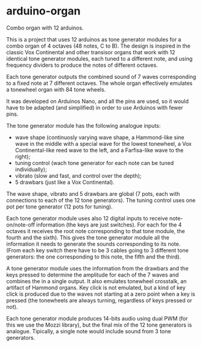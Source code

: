 # arduino-organ
Combo organ with 12 arduinos.

This is a project that uses 12 arduinos as tone generator modules for a combo organ of 4 octaves (48 notes, C to B). The design is inspired in the classic Vox Continental and other transisor organs that work with 12 identical tone generator modules, each tuned to a different note, and using frequency dividers to produce the notes of different octaves.

Each tone generator outputs the combined sound of 7 waves corresponding to a fixed note at 7 different octaves. The whole organ effectively emulates a tonewheel organ with 84 tone wheels.

It was developed on Arduinos Nano, and all the pins are used, so it would have to be adapted (and simplified) in order to use Arduinos with fewer pins.

The tone generator module has the following analogue inputs:
 - wave shape (continuosly varying wave shape, a Hammond-like sine wave in the middle with a special wave for the lowest tonewheel, a Vox Continental-like reed wave to the left, and a Farfisa-like wave to the right);
 - tuning control (wach tone generator for each note can be tuned individually);
 - vibrato (slow and fast, and control over the depth);
 - 5 drawbars (just like a Vox Continental).

The wave shape, vibrato and 5 drawbars are global (7 pots, each with connections to each of the 12 tone generators). The tuning control uses one pot per tone generator (12 pots for tuning).

Each tone generator module uses also 12 digital inputs to receive note-on/note-off information (the keys are just switches). For each for the 4 octaves it receives the root note corresponding to that tone module, the fourth and the sixth). This gives the tone generator module all the information it needs to generate the sounds corresponding to its note. (From each key switch there have to be 3 cables going to 3 different tone generators: the one corresponding to this note, the fifth and the third).

A tone generator module uses the information from the drawbars and the keys pressed to determine the amplitude for each of the 7 waves and combines the in a single output. It also emulates tonewheel crosstalk, an artifact of Hammond organs. Key click is not emulated, but a kind of key click is produced due to the waves not starting at a zero point when a key is pressed (the tonewheels are always turning, regardless of keys pressed or not).

Each tone generator module produces 14-bits audio using dual PWM (for this we use the Mozzi library), but the final mix of the 12 tone generators is analogue. Tipically, a single note would include sound from 3 tone generators.



